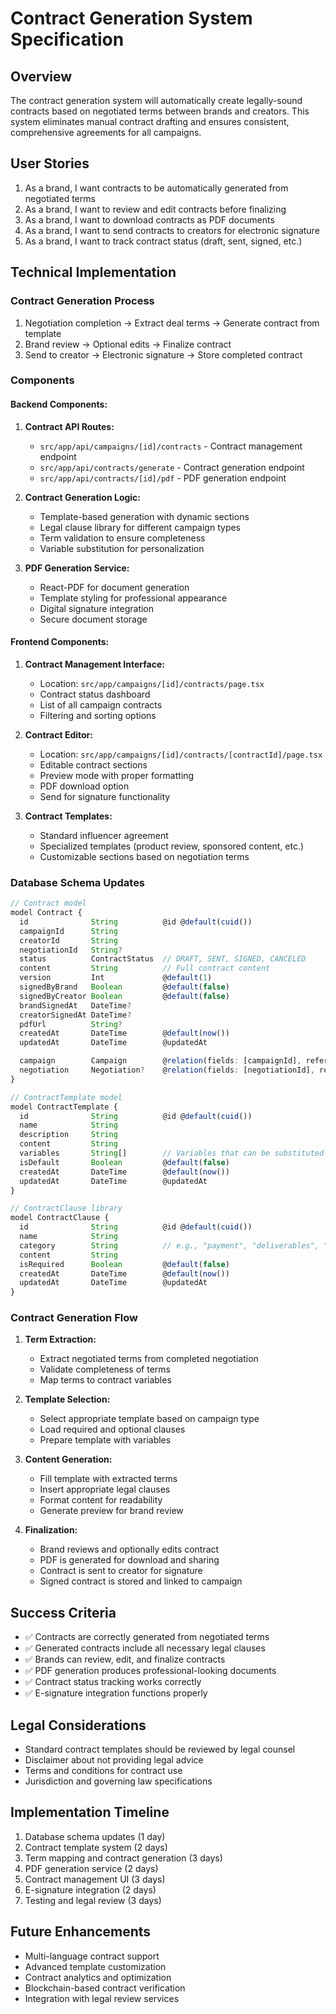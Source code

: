 # Contract Generation System Specification

## Overview

The contract generation system will automatically create legally-sound contracts based on negotiated terms between brands and creators. This system eliminates manual contract drafting and ensures consistent, comprehensive agreements for all campaigns.

## User Stories

1. As a brand, I want contracts to be automatically generated from negotiated terms
2. As a brand, I want to review and edit contracts before finalizing
3. As a brand, I want to download contracts as PDF documents
4. As a brand, I want to send contracts to creators for electronic signature
5. As a brand, I want to track contract status (draft, sent, signed, etc.)

## Technical Implementation

### Contract Generation Process

1. Negotiation completion → Extract deal terms → Generate contract from template
2. Brand review → Optional edits → Finalize contract
3. Send to creator → Electronic signature → Store completed contract

### Components

#### Backend Components:

1. **Contract API Routes:**

   - `src/app/api/campaigns/[id]/contracts` - Contract management endpoint
   - `src/app/api/contracts/generate` - Contract generation endpoint
   - `src/app/api/contracts/[id]/pdf` - PDF generation endpoint

2. **Contract Generation Logic:**

   - Template-based generation with dynamic sections
   - Legal clause library for different campaign types
   - Term validation to ensure completeness
   - Variable substitution for personalization

3. **PDF Generation Service:**
   - React-PDF for document generation
   - Template styling for professional appearance
   - Digital signature integration
   - Secure document storage

#### Frontend Components:

1. **Contract Management Interface:**

   - Location: `src/app/campaigns/[id]/contracts/page.tsx`
   - Contract status dashboard
   - List of all campaign contracts
   - Filtering and sorting options

2. **Contract Editor:**

   - Location: `src/app/campaigns/[id]/contracts/[contractId]/page.tsx`
   - Editable contract sections
   - Preview mode with proper formatting
   - PDF download option
   - Send for signature functionality

3. **Contract Templates:**
   - Standard influencer agreement
   - Specialized templates (product review, sponsored content, etc.)
   - Customizable sections based on negotiation terms

### Database Schema Updates

```typescript
// Contract model
model Contract {
  id              String          @id @default(cuid())
  campaignId      String
  creatorId       String
  negotiationId   String?
  status          ContractStatus  // DRAFT, SENT, SIGNED, CANCELED
  content         String          // Full contract content
  version         Int             @default(1)
  signedByBrand   Boolean         @default(false)
  signedByCreator Boolean         @default(false)
  brandSignedAt   DateTime?
  creatorSignedAt DateTime?
  pdfUrl          String?
  createdAt       DateTime        @default(now())
  updatedAt       DateTime        @updatedAt

  campaign        Campaign        @relation(fields: [campaignId], references: [id])
  negotiation     Negotiation?    @relation(fields: [negotiationId], references: [id])
}

// ContractTemplate model
model ContractTemplate {
  id              String          @id @default(cuid())
  name            String
  description     String
  content         String
  variables       String[]        // Variables that can be substituted
  isDefault       Boolean         @default(false)
  createdAt       DateTime        @default(now())
  updatedAt       DateTime        @updatedAt
}

// ContractClause library
model ContractClause {
  id              String          @id @default(cuid())
  name            String
  category        String          // e.g., "payment", "deliverables", "rights"
  content         String
  isRequired      Boolean         @default(false)
  createdAt       DateTime        @default(now())
  updatedAt       DateTime        @updatedAt
}
```

### Contract Generation Flow

1. **Term Extraction:**

   - Extract negotiated terms from completed negotiation
   - Validate completeness of terms
   - Map terms to contract variables

2. **Template Selection:**

   - Select appropriate template based on campaign type
   - Load required and optional clauses
   - Prepare template with variables

3. **Content Generation:**

   - Fill template with extracted terms
   - Insert appropriate legal clauses
   - Format content for readability
   - Generate preview for brand review

4. **Finalization:**
   - Brand reviews and optionally edits contract
   - PDF is generated for download and sharing
   - Contract is sent to creator for signature
   - Signed contract is stored and linked to campaign

## Success Criteria

- ✅ Contracts are correctly generated from negotiated terms
- ✅ Generated contracts include all necessary legal clauses
- ✅ Brands can review, edit, and finalize contracts
- ✅ PDF generation produces professional-looking documents
- ✅ Contract status tracking works correctly
- ✅ E-signature integration functions properly

## Legal Considerations

- Standard contract templates should be reviewed by legal counsel
- Disclaimer about not providing legal advice
- Terms and conditions for contract use
- Jurisdiction and governing law specifications

## Implementation Timeline

1. Database schema updates (1 day)
2. Contract template system (2 days)
3. Term mapping and contract generation (3 days)
4. PDF generation service (2 days)
5. Contract management UI (3 days)
6. E-signature integration (2 days)
7. Testing and legal review (3 days)

## Future Enhancements

- Multi-language contract support
- Advanced template customization
- Contract analytics and optimization
- Blockchain-based contract verification
- Integration with legal review services
